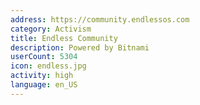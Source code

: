 ```yaml
---
address: https://community.endlessos.com
category: Activism
title: Endless Community
description: Powered by Bitnami
userCount: 5304
icon: endless.jpg
activity: high
language: en_US
---
```

